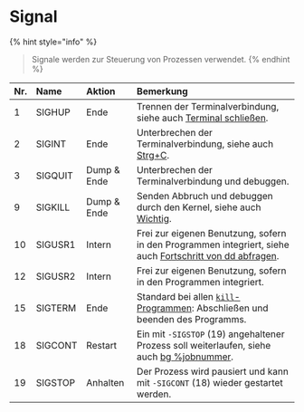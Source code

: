 # Signal

{% hint style="info" %}
> Signale werden zur Steuerung von Prozessen verwendet.
{% endhint %}

| Nr. |  Name |  Aktion |  Bemerkung |
| :--- | :--- | :--- | :--- |
| 1 |  SIGHUP |  Ende |  Trennen der Terminalverbindung, siehe auch [Terminal schließen](https://wiki.ubuntuusers.de/Signale/#Beispiele). |
|  2 |  SIGINT |  Ende |  Unterbrechen der Terminalverbindung, siehe auch [Strg+C](https://wiki.ubuntuusers.de/Signale/#Beispiele). |
| 3 |  SIGQUIT |  Dump & Ende |  Unterbrechen der Terminalverbindung und debuggen. |
|  9 |  SIGKILL |  Dump & Ende |  Senden Abbruch und debuggen durch den Kernel, siehe auch [Wichtig](https://wiki.ubuntuusers.de/Signale/#Wichtig). |
| 10 |  SIGUSR1 |  Intern |  Frei zur eigenen Benutzung, sofern in den Programmen integriert, siehe auch [Fortschritt von dd abfragen](https://wiki.ubuntuusers.de/Signale/#Beispiele). |
|  12 |  SIGUSR2 |  Intern |  Frei zur eigenen Benutzung, sofern in den Programmen integriert. |
| 15 |  SIGTERM |  Ende |  Standard bei allen [`kill`-Programmen](https://wiki.ubuntuusers.de/Shell/Befehls%C3%BCbersicht/#Systemueberwachung): Abschließen und beenden des Programms. |
|  18 |  SIGCONT |  Restart |  Ein mit `-SIGSTOP` \(19\) angehaltener Prozess soll weiterlaufen, siehe auch [bg %jobnummer](https://wiki.ubuntuusers.de/Signale/#Beispiele). |
| 19 |  SIGSTOP |  Anhalten |  Der Prozess wird pausiert und kann mit `-SIGCONT` \(18\) wieder gestartet werden. |

